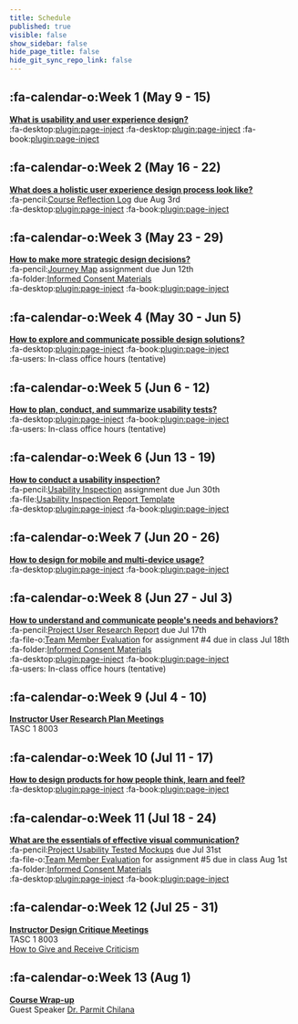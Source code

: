 ```yaml
---
title: Schedule
published: true
visible: false
show_sidebar: false
hide_page_title: false
hide_git_sync_repo_link: false
---
```


## :fa-calendar-o:Week 1 (May 9 - 15)
**[What is usability and user experience design?](https://canvas.sfu.ca)**  
:fa-desktop:[plugin:page-inject](/192/all-slides/week-01-1?template=partials/pdflinkonly)
:fa-desktop:[plugin:page-inject](/192/all-slides/week-01-2?template=partials/pdflinkonly)
:fa-book:[plugin:page-inject](/192/all-readings/week-01?template=partials/embedlycardlinkonly)  

## :fa-calendar-o:Week 2 (May 16 - 22)
**[What does a holistic user experience design process look like?](https://canvas.sfu.ca)**  
:fa-pencil:[Course Reflection Log](https://canvas.sfu.ca) due Aug 3rd   
:fa-desktop:[plugin:page-inject](/192/all-slides/week-02?template=partials/pdflinkonly)
:fa-book:[plugin:page-inject](/192/all-readings/week-02?template=partials/embedlycardlinkonly)  

## :fa-calendar-o:Week 3 (May 23 - 29)
**[How to make more strategic design decisions?](https://canvas.sfu.ca)**   
:fa-pencil:[Journey Map](https://canvas.sfu.ca) assignment due Jun 12th  
:fa-folder:[Informed Consent Materials](https://canvas.sfu.ca)  
:fa-desktop:[plugin:page-inject](/192/all-slides/week-03?template=partials/pdflinkonly)
:fa-book:[plugin:page-inject](/192/all-readings/week-03?template=partials/embedlycardlinkonly)  

## :fa-calendar-o:Week 4 (May 30 - Jun 5)
**[How to explore and communicate possible design solutions?](https://canvas.sfu.ca)**  
:fa-desktop:[plugin:page-inject](/192/all-slides/week-04?template=partials/pdflinkonly)
:fa-book:[plugin:page-inject](/192/all-readings/week-04?template=partials/embedlycardlinkonly)  
:fa-users: In-class office hours (tentative)  

## :fa-calendar-o:Week 5 (Jun 6 - 12)
**[How to plan, conduct, and summarize usability tests?](https://canvas.sfu.ca)**   
:fa-desktop:[plugin:page-inject](/192/all-slides/week-05?template=partials/pdflinkonly)
:fa-book:[plugin:page-inject](/192/all-readings/week-05?template=partials/embedlycardlinkonly)  
:fa-users: In-class office hours (tentative)  

## :fa-calendar-o:Week 6 (Jun 13 - 19)
**[How to conduct a usability inspection?](https://canvas.sfu.ca)**   
:fa-pencil:[Usability Inspection](https://canvas.sfu.ca) assignment due Jun 30th  
:fa-file:[Usability Inspection Report Template](https://canvas.sfu.ca)  
:fa-desktop:[plugin:page-inject](/192/all-slides/week-06?template=partials/pdflinkonly)
:fa-book:[plugin:page-inject](/192/all-readings/week-06?template=partials/embedlycardlinkonly)  

## :fa-calendar-o:Week 7 (Jun 20 - 26)
**[How to design for mobile and multi-device usage?](https://canvas.sfu.ca)**  
:fa-desktop:[plugin:page-inject](/192/all-slides/week-07?template=partials/pdflinkonly)
:fa-book:[plugin:page-inject](/192/all-readings/week-07?template=partials/embedlycardlinkonly)  

## :fa-calendar-o:Week 8 (Jun 27 - Jul 3)
**[How to understand and communicate people's needs and behaviors?](https://canvas.sfu.ca)**   
:fa-pencil:[Project User Research Report](https://canvas.sfu.ca) due Jul 17th  
:fa-file-o:[Team Member Evaluation](https://canvas.sfu.ca) for  assignment #4 due in class Jul 18th  
:fa-folder:[Informed Consent Materials](https://canvas.sfu.ca)  
:fa-desktop:[plugin:page-inject](/192/all-slides/week-08?template=partials/pdflinkonly)
:fa-book:[plugin:page-inject](/192/all-readings/week-08?template=partials/embedlycardlinkonly)  
:fa-users: In-class office hours (tentative)  

## :fa-calendar-o:Week 9 (Jul 4 - 10)
**[Instructor User Research Plan Meetings](https://canvas.sfu.ca)**  
TASC 1 8003

## :fa-calendar-o:Week 10 (Jul 11 - 17)  
**[How to design products for how people think, learn and feel?](https://canvas.sfu.ca)**  
:fa-desktop:[plugin:page-inject](/192/all-slides/week-10?template=partials/pdflinkonly)
:fa-book:[plugin:page-inject](/192/all-readings/week-10?template=partials/embedlycardlinkonly)  

## :fa-calendar-o:Week 11 (Jul 18 - 24)
**[What are the essentials of effective visual communication?](https://canvas.sfu.ca)**   
:fa-pencil:[Project Usability Tested Mockups](https://canvas.sfu.ca) due Jul 31st    
:fa-file-o:[Team Member Evaluation](https://canvas.sfu.ca) for assignment #5 due in class Aug 1st  
:fa-folder:[Informed Consent Materials](https://canvas.sfu.ca)  
:fa-desktop:[plugin:page-inject](/192/all-slides/week-11?template=partials/pdflinkonly)
:fa-book:[plugin:page-inject](/192/all-readings/week-11?template=partials/embedlycardlinkonly)  

## :fa-calendar-o:Week 12 (Jul 25 - 31)
**[Instructor Design Critique Meetings](https://canvas.sfu.ca)**  
TASC 1 8003  
<i class="fa fa-book" aria-hidden="true"></i> [How to Give and Receive Criticism](http://scottberkun.com/essays/35-how-to-give-and-receive-criticism/)

## :fa-calendar-o:Week 13 (Aug 1)
**[Course Wrap-up](https://canvas.sfu.ca)**    
Guest Speaker [Dr. Parmit Chilana](http://hci.cs.sfu.ca/)  
